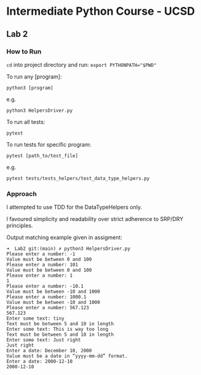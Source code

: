 # Intermediate Python Course - UCSD

## Lab 2

### How to Run

`cd` into project directory and run: `export PYTHONPATH="$PWD"`

To run any [program]:

`python3 [program]`

e.g.

`python3 HelpersDriver.py`

To run all tests:

`pytest`

To run tests for specific program:

`pytest [path_to/test_file]`

e.g.

`pytest tests/tests_helpers/test_data_type_helpers.py`

### Approach

I attempted to use TDD for the DataTypeHelpers only. 

I favoured simplicity and readability over strict adherence to SRP/DRY principles.

Output matching example given in assigment: 

    ➜  Lab2 git:(main) ✗ python3 HelpersDriver.py
    Please enter a number: -1
    Value must be between 0 and 100
    Please enter a number: 101
    Value must be between 0 and 100
    Please enter a number: 1
    1
    Please enter a number: -10.1
    Value must be between -10 and 1000
    Please enter a number: 1000.1
    Value must be between -10 and 1000
    Please enter a number: 567.123
    567.123
    Enter some text: tiny
    Text must be between 5 and 10 in length
    Enter some text: This is way too long
    Text must be between 5 and 10 in length
    Enter some text: Just right
    Just right
    Enter a date: December 10, 2000
    Value must be a date in “yyyy-mm-dd” format.
    Enter a date: 2000-12-10
    2000-12-10